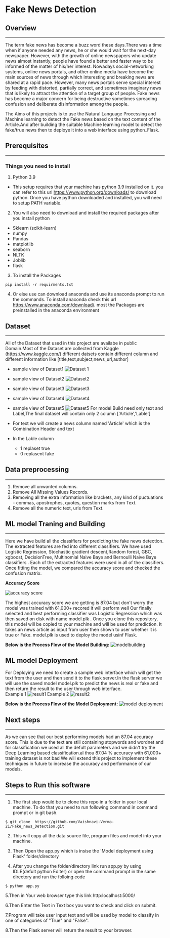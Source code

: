 # Fake News Detection
## Overview
---
The term fake news has become a buzz word these days.There was a time when if anyone needed any news, he or she would wait for the next-day newspaper. However, with the growth of online newspapers who update news almost instantly, people have found a better and faster way to be informed of the matter of his/her interest. Nowadays social-networking systems, online news portals, and other online media have become the main sources of news through which interesting and breaking news are shared at a rapid pace. However, many news portals serve special interest by feeding with distorted, partially correct, and sometimes imaginary news that is likely to attract the attention of a target group of people. Fake news has become a major concern for being destructive sometimes spreading confusion and deliberate disinformation among the people.

The Aims of this projects is to use the Natural Language Processing and Machine learning to detect the Fake news based on the text content of the Article.And after building the suitable Machine learning model to detect the fake/true news then to deploye it into a web interface using python_Flask.

## Prerequisites
---
### Things you need to install
1. Python 3.9
- This setup requires that your machine has python 3.9 installed on it. you can refer to this url https://www.python.org/downloads/ to download python. Once you have python downloaded and installed, you will need to setup PATH variable.
2. You will also need to download and install the required packages after you install python
- Sklearn (scikit-learn)
- numpy
- Pandas
- matplotlib
- seaborn
- NLTK
- Joblib
- flask
3. To install the Packages
  ```
  pip install -r requirments.txt
  
  ```

4. Or else use can download anaconda and use its anaconda prompt to run the commands. To install anaconda check this url https://www.anaconda.com/download/. most the Packages are preinstalled in the anaconda environment
## Dataset
---
All of the Dataset that used in this project are availabe in public Domain.Most of the Dataset are collected from Kaggle (https://www.kaggle.com/) different datsets contain different column and different information like [title,text,subject,news_url,author]

- sample view of Dataset1
  ![Dataset 1](dt1.PNG)
- sample view of Dataset2
  ![Dataset2](dt2.PNG)
- sample view of Dataset3
  ![Dataset3](dt3.PNG)
- sample view of Dataset4
  ![Dataset4](dt4.PNG)
- sample view of Dataset5
  ![Dataset5](dt5.PNG)
For model Build need only text and Label,The final dataset will contain only 2 column ['Article','Lable']

- For text we will create a news column named 'Article' which is the Combination Header and text
- In the Lable column
  - 1 replaset true
  - 0 replasent fake

## Data preprocessing
---
1. Remove all unwanted columns.
2. Remove All Missing Values Records.
3. Removing all the extra information like brackets, any kind of puctuations - commas, apostrophes, quotes, question marks from Text.
4. Remove all the numeric text, urls from Text.

## ML model Traning and Building
---
Here we have build all the classifiers for predicting the fake news detection. The extracted features are fed into different classifiers. We have used Logistic Regression, Stochastic gradient descent,Random forest, GBC, xgboost, DecisionTree, Multinomial Naive Baye and Bernoulli Naive Baye classifiers . Each of the extracted features were used in all of the classifiers. Once fitting the model, we compared the accuracy score and checked the confusion matrix.

**Accuracy Score**

![accuracy score](download(4).png)

The highest accuracy score we are getting is 87.04 but don't worry the model was trained with 61,000+ recored it will perform well Our finally selected and best performing classifier was Logistic Regression which was then saved on disk with name model.plk . Once you clone this repository, this model will be copied to your machine and will be used for prediction. It takes an news article as input from user then shown to user whether it is true or Fake. model.plk is used to deploy the model usinf Flask.

**Below is the Process Flow of the Model Building:**
![modelbuilding](Modelbulding11.PNG)

## ML model Deployment
For Deploying we need to create a sample web interface which will get the text from the user and then send it to the flask server.In the flask server we will use the saved model model.plk to predict the news is real or fake and then return the result to the user through web interface.  
Example 1 
![result1](1.PNG)
Example 2 
![result2](2.PNG)

**Below is the Process Flow of the Model Deployment:**
![model deployment](dep.PNG)

## Next steps
---
As we can see that our best performing models had an 87.04 accuracy score. This is due to the text are still containing stopwords and wordnet and for classification we used all the defult parameters and we didn't try the Deep Learning based classification.al thou 87.04 % accuracy with 61,000+ training dataset is not bad We will extend this project to implement these techniques in future to increase the accuracy and performance of our models.

## Steps to Run this software
---
1. The first step would be to clone this repo in a folder in your local machine. To do that you need to run following command in command prompt or in git bash.
```
$ git clone  https://github.com/Vaishnavi-Verma-21/Fake_news_Detection.git

```
2. This will copy all the data source file, program files and model into your machine.

3. Then Open the app.py which is insise the 'Model deployment using Flask' folder/directory

4. After you change the folder/directory link run app.py by using IDLE(defult python Editer) or open the command prompt in the same directory and run the folloing code
```
$ python app.py

```
5.Then in Your web browser type this link http:localhost:5000/

6.Then Enter the Text in Text box you want to check and click on submit.

7.Program will take user input text and will be used by model to classify in one of categories of "True" and "False".

8.Then the Flask server will return the result to your browser.
